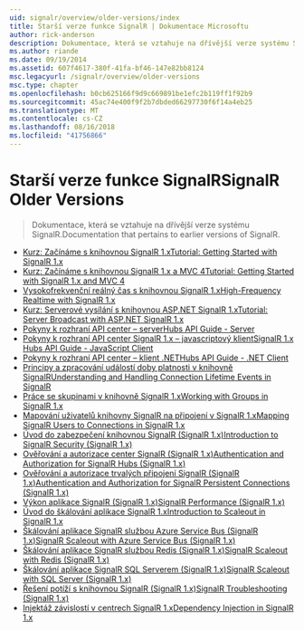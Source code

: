 ```yaml
---
uid: signalr/overview/older-versions/index
title: Starší verze funkce SignalR | Dokumentace Microsoftu
author: rick-anderson
description: Dokumentace, která se vztahuje na dřívější verze systému SignalR.
ms.author: riande
ms.date: 09/19/2014
ms.assetid: 607f4617-380f-41fa-bf46-147e82bb8124
msc.legacyurl: /signalr/overview/older-versions
msc.type: chapter
ms.openlocfilehash: b0cb625166f9d9c669891be1efc2b119ff1f92b9
ms.sourcegitcommit: 45ac74e400f9f2b7dbded66297730f6f14a4eb25
ms.translationtype: MT
ms.contentlocale: cs-CZ
ms.lasthandoff: 08/16/2018
ms.locfileid: "41756866"
---
```

<a name="signalr-older-versions"></a><span data-ttu-id="3b794-103">Starší verze funkce SignalR</span><span class="sxs-lookup"><span data-stu-id="3b794-103">SignalR Older Versions</span></span>
====================
> <span data-ttu-id="3b794-104">Dokumentace, která se vztahuje na dřívější verze systému SignalR.</span><span class="sxs-lookup"><span data-stu-id="3b794-104">Documentation that pertains to earlier versions of SignalR.</span></span>


- [<span data-ttu-id="3b794-105">Kurz: Začínáme s knihovnou SignalR 1.x</span><span class="sxs-lookup"><span data-stu-id="3b794-105">Tutorial: Getting Started with SignalR 1.x</span></span>](tutorial-getting-started-with-signalr.md)
- [<span data-ttu-id="3b794-106">Kurz: Začínáme s knihovnou SignalR 1.x a MVC 4</span><span class="sxs-lookup"><span data-stu-id="3b794-106">Tutorial: Getting Started with SignalR 1.x and MVC 4</span></span>](tutorial-getting-started-with-signalr-and-mvc-4.md)
- [<span data-ttu-id="3b794-107">Vysokofrekvenční reálný čas s knihovnou SignalR 1.x</span><span class="sxs-lookup"><span data-stu-id="3b794-107">High-Frequency Realtime with SignalR 1.x</span></span>](tutorial-high-frequency-realtime-with-signalr.md)
- [<span data-ttu-id="3b794-108">Kurz: Serverové vysílání s knihovnou ASP.NET SignalR 1.x</span><span class="sxs-lookup"><span data-stu-id="3b794-108">Tutorial: Server Broadcast with ASP.NET SignalR 1.x</span></span>](tutorial-server-broadcast-with-aspnet-signalr.md)
- [<span data-ttu-id="3b794-109">Pokyny k rozhraní API center – server</span><span class="sxs-lookup"><span data-stu-id="3b794-109">Hubs API Guide - Server</span></span>](signalr-1x-hubs-api-guide-server.md)
- [<span data-ttu-id="3b794-110">Pokyny k rozhraní API center SignalR 1.x – javascriptový klient</span><span class="sxs-lookup"><span data-stu-id="3b794-110">SignalR 1.x Hubs API Guide - JavaScript Client</span></span>](signalr-1x-hubs-api-guide-javascript-client.md)
- [<span data-ttu-id="3b794-111">Pokyny k rozhraní API center – klient .NET</span><span class="sxs-lookup"><span data-stu-id="3b794-111">Hubs API Guide - .NET Client</span></span>](signalr-1x-hubs-api-guide-net-client.md)
- [<span data-ttu-id="3b794-112">Principy a zpracování událostí doby platnosti v knihovně SignalR</span><span class="sxs-lookup"><span data-stu-id="3b794-112">Understanding and Handling Connection Lifetime Events in SignalR</span></span>](handling-connection-lifetime-events.md)
- [<span data-ttu-id="3b794-113">Práce se skupinami v knihovně SignalR 1.x</span><span class="sxs-lookup"><span data-stu-id="3b794-113">Working with Groups in SignalR 1.x</span></span>](working-with-groups.md)
- [<span data-ttu-id="3b794-114">Mapování uživatelů knihovny SignalR na připojení v SignalR 1.x</span><span class="sxs-lookup"><span data-stu-id="3b794-114">Mapping SignalR Users to Connections in SignalR 1.x</span></span>](mapping-users-to-connections.md)
- [<span data-ttu-id="3b794-115">Úvod do zabezpečení knihovnou SignalR (SignalR 1.x)</span><span class="sxs-lookup"><span data-stu-id="3b794-115">Introduction to SignalR Security (SignalR 1.x)</span></span>](introduction-to-security.md)
- [<span data-ttu-id="3b794-116">Ověřování a autorizace center SignalR (SignalR 1.x)</span><span class="sxs-lookup"><span data-stu-id="3b794-116">Authentication and Authorization for SignalR Hubs (SignalR 1.x)</span></span>](hub-authorization.md)
- [<span data-ttu-id="3b794-117">Ověřování a autorizace trvalých připojení SignalR (SignalR 1.x)</span><span class="sxs-lookup"><span data-stu-id="3b794-117">Authentication and Authorization for SignalR Persistent Connections (SignalR 1.x)</span></span>](persistent-connection-authorization.md)
- [<span data-ttu-id="3b794-118">Výkon aplikace SignalR (SignalR 1.x)</span><span class="sxs-lookup"><span data-stu-id="3b794-118">SignalR Performance (SignalR 1.x)</span></span>](signalr-performance.md)
- [<span data-ttu-id="3b794-119">Úvod do škálování aplikace SignalR 1.x</span><span class="sxs-lookup"><span data-stu-id="3b794-119">Introduction to Scaleout in SignalR 1.x</span></span>](scaleout-in-signalr.md)
- [<span data-ttu-id="3b794-120">Škálování aplikace SignalR službou Azure Service Bus (SignalR 1.x)</span><span class="sxs-lookup"><span data-stu-id="3b794-120">SignalR Scaleout with Azure Service Bus (SignalR 1.x)</span></span>](scaleout-with-windows-azure-service-bus.md)
- [<span data-ttu-id="3b794-121">Škálování aplikace SignalR službou Redis (SignalR 1.x)</span><span class="sxs-lookup"><span data-stu-id="3b794-121">SignalR Scaleout with Redis (SignalR 1.x)</span></span>](scaleout-with-redis.md)
- [<span data-ttu-id="3b794-122">Škálování aplikace SignalR SQL Serverem (SignalR 1.x)</span><span class="sxs-lookup"><span data-stu-id="3b794-122">SignalR Scaleout with SQL Server (SignalR 1.x)</span></span>](scaleout-with-sql-server.md)
- [<span data-ttu-id="3b794-123">Řešení potíží s knihovnou SignalR (SignalR 1.x)</span><span class="sxs-lookup"><span data-stu-id="3b794-123">SignalR Troubleshooting (SignalR 1.x)</span></span>](troubleshooting.md)
- [<span data-ttu-id="3b794-124">Injektáž závislostí v centrech SignalR 1.x</span><span class="sxs-lookup"><span data-stu-id="3b794-124">Dependency Injection in SignalR 1.x</span></span>](dependency-injection.md)
